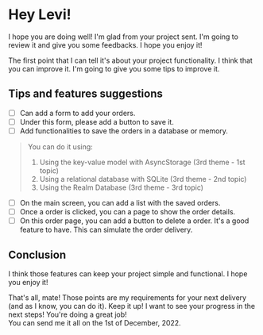 # Hey Levi!
I hope you are doing well! I'm glad from your project sent. I'm going to review it and give you some feedbacks. I hope you enjoy it!
  
The first point that I can tell it's about your project functionality. I think that you can improve it. I'm going to give you some tips to improve it.

## Tips and features suggestions
- [ ] Can add a form to add your orders.
- [ ] Under this form, please add a button to save it.
- [ ] Add functionalities to save the orders in a database or memory.
> You can do it using:
> 1. Using the key-value model with AsyncStorage (3rd theme - 1st topic)
> 2. Using a relational database with SQLite (3rd theme - 2nd topic)
> 3. Using the Realm Database (3rd theme - 3rd topic)
- [ ] On the main screen, you can add a list with the saved orders.
- [ ] Once a order is clicked, you can a page to show the order details.
- [ ] On this order page, you can add a button to delete a order. It's a good feature to have. This can simulate the order delivery.

## Conclusion
I think those features can keep your project simple and functional. I hope you enjoy it!
  
That's all, mate! Those points are my requirements for your next delivery (and as I know, you can do it). Keep it up!
I want to see your progress in the next steps! You're doing a great job!  
You can send me it all on the 1st of December, 2022.
